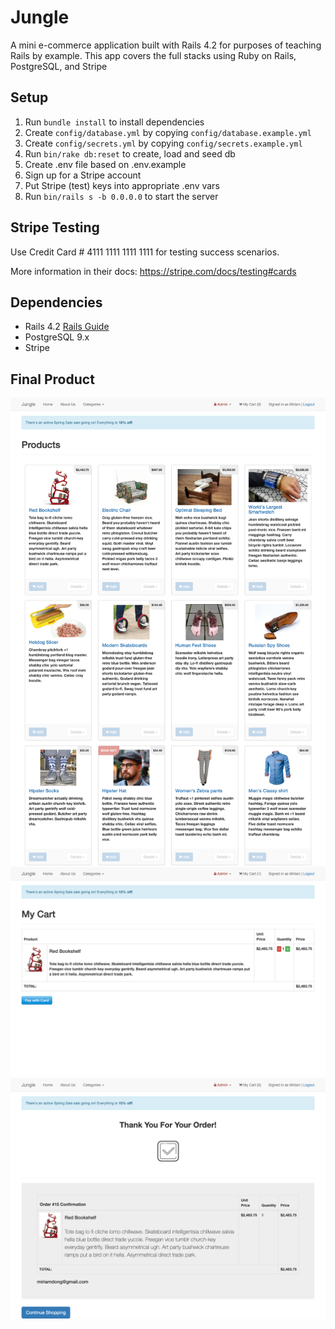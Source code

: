 # Jungle

A mini e-commerce application built with Rails 4.2 for purposes of teaching Rails by example. This app covers the full stacks using Ruby on Rails, PostgreSQL, and Stripe

## Setup

1. Run `bundle install` to install dependencies
2. Create `config/database.yml` by copying `config/database.example.yml`
3. Create `config/secrets.yml` by copying `config/secrets.example.yml`
4. Run `bin/rake db:reset` to create, load and seed db
5. Create .env file based on .env.example
6. Sign up for a Stripe account
7. Put Stripe (test) keys into appropriate .env vars
8. Run `bin/rails s -b 0.0.0.0` to start the server

## Stripe Testing

Use Credit Card # 4111 1111 1111 1111 for testing success scenarios.

More information in their docs: <https://stripe.com/docs/testing#cards>

## Dependencies

* Rails 4.2 [Rails Guide](http://guides.rubyonrails.org/v4.2/)
* PostgreSQL 9.x
* Stripe

## Final Product

!["Screenshot of all listings"](https://github.com/miriamdong/jungle-rails/blob/master/Doc/screencapture-localhost-3000-2021-05-04-16_05_06.png?raw=true)
!["Screenshot of shopping cart"](https://github.com/miriamdong/jungle-rails/blob/master/Doc/screencapture-localhost-3000-cart-2021-05-04-16_06_21.png?raw=true)
!["Screenshot of order-receipt"](https://github.com/miriamdong/jungle-rails/blob/master/Doc/screencapture-localhost-3000-orders-15-2021-05-04-16_06_46.png?raw=true)
